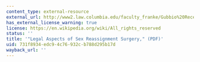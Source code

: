 ```yaml
---
content_type: external-resource
external_url: http://www2.law.columbia.edu/faculty_franke/Gubbio%20Recent.pdf
has_external_license_warning: true
license: https://en.wikipedia.org/wiki/All_rights_reserved
status: ''
title: '"Legal Aspects of Sex Reassignment Surgery," (PDF)'
uid: 731f8934-edc9-4c76-932c-b788d295b17d
wayback_url: ''
---
```


